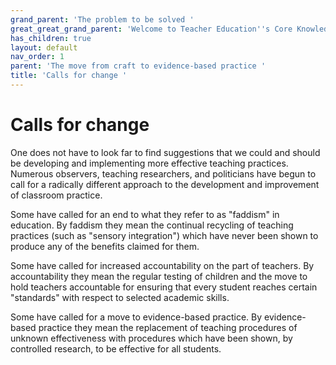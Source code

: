 ```yaml
---
grand_parent: 'The problem to be solved '
great_great_grand_parent: 'Welcome to Teacher Education''s Core Knowledge and Skills.'
has_children: true
layout: default
nav_order: 1
parent: 'The move from craft to evidence-based practice '
title: 'Calls for change '
---
```

# Calls for change

One does not have to look far to find suggestions that we could and
should be developing and implementing more effective teaching practices.
Numerous observers, teaching researchers, and politicians have begun to
call for a radically different approach to the development and
improvement of classroom practice.

Some have called for an end to what they refer to as "faddism" in
education. By faddism they mean the continual recycling of teaching
practices (such as "sensory integration") which have never been shown to
produce any of the benefits claimed for them.

Some have called for increased accountability on the part of teachers.
By accountability they mean the regular testing of children and the move
to hold teachers accountable for ensuring that every student reaches
certain "standards" with respect to selected academic skills.

Some have called for a move to evidence-based practice. By
evidence-based practice they mean the replacement of teaching procedures
of unknown effectiveness with procedures which have been shown, by
controlled research, to be effective for all students.